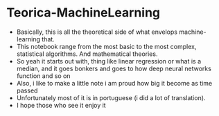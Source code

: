 # Teorica-MachineLearning
* Basically, this is all the theoretical side of what envelops machine-learning that.
* This notebook range from the most basic to the most complex, statistical algorithms. And mathematical theories.
* So yeah it starts out with, thing like linear regression or what is a median, and it goes bonkers and goes to how deep neural networks function and so on
* Also, i like to make a little note i am proud  how big it become as time passed
* Unfortunately most of it is in portuguese (i did a lot of translation).
* I hope those who see it enjoy it

